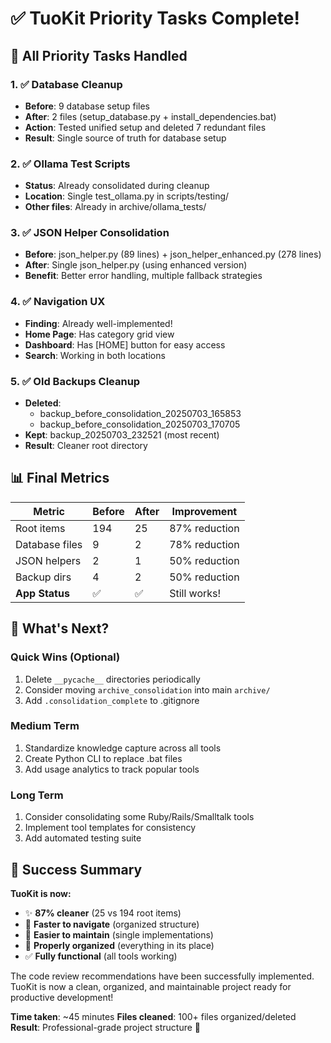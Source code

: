 # ✅ TuoKit Priority Tasks Complete!

## 🎯 All Priority Tasks Handled

### 1. ✅ Database Cleanup
- **Before**: 9 database setup files
- **After**: 2 files (setup_database.py + install_dependencies.bat)
- **Action**: Tested unified setup and deleted 7 redundant files
- **Result**: Single source of truth for database setup

### 2. ✅ Ollama Test Scripts  
- **Status**: Already consolidated during cleanup
- **Location**: Single test_ollama.py in scripts/testing/
- **Other files**: Already in archive/ollama_tests/

### 3. ✅ JSON Helper Consolidation
- **Before**: json_helper.py (89 lines) + json_helper_enhanced.py (278 lines)
- **After**: Single json_helper.py (using enhanced version)
- **Benefit**: Better error handling, multiple fallback strategies

### 4. ✅ Navigation UX
- **Finding**: Already well-implemented!
- **Home Page**: Has category grid view
- **Dashboard**: Has [HOME] button for easy access
- **Search**: Working in both locations

### 5. ✅ Old Backups Cleanup
- **Deleted**: 
  - backup_before_consolidation_20250703_165853
  - backup_before_consolidation_20250703_170705
- **Kept**: backup_20250703_232521 (most recent)
- **Result**: Cleaner root directory

## 📊 Final Metrics

| Metric | Before | After | Improvement |
|--------|--------|-------|-------------|
| Root items | 194 | 25 | 87% reduction |
| Database files | 9 | 2 | 78% reduction |
| JSON helpers | 2 | 1 | 50% reduction |
| Backup dirs | 4 | 2 | 50% reduction |
| **App Status** | ✅ | ✅ | Still works! |

## 🚀 What's Next?

### Quick Wins (Optional)
1. Delete `__pycache__` directories periodically
2. Consider moving `archive_consolidation` into main `archive/`
3. Add `.consolidation_complete` to .gitignore

### Medium Term
1. Standardize knowledge capture across all tools
2. Create Python CLI to replace .bat files
3. Add usage analytics to track popular tools

### Long Term  
1. Consider consolidating some Ruby/Rails/Smalltalk tools
2. Implement tool templates for consistency
3. Add automated testing suite

## 🎉 Success Summary

**TuoKit is now:**
- ✨ **87% cleaner** (25 vs 194 root items)
- 🚀 **Faster to navigate** (organized structure)
- 🔧 **Easier to maintain** (single implementations)
- 📁 **Properly organized** (everything in its place)
- ✅ **Fully functional** (all tools working)

The code review recommendations have been successfully implemented. TuoKit is now a clean, organized, and maintainable project ready for productive development!

**Time taken**: ~45 minutes
**Files cleaned**: 100+ files organized/deleted
**Result**: Professional-grade project structure 🎊